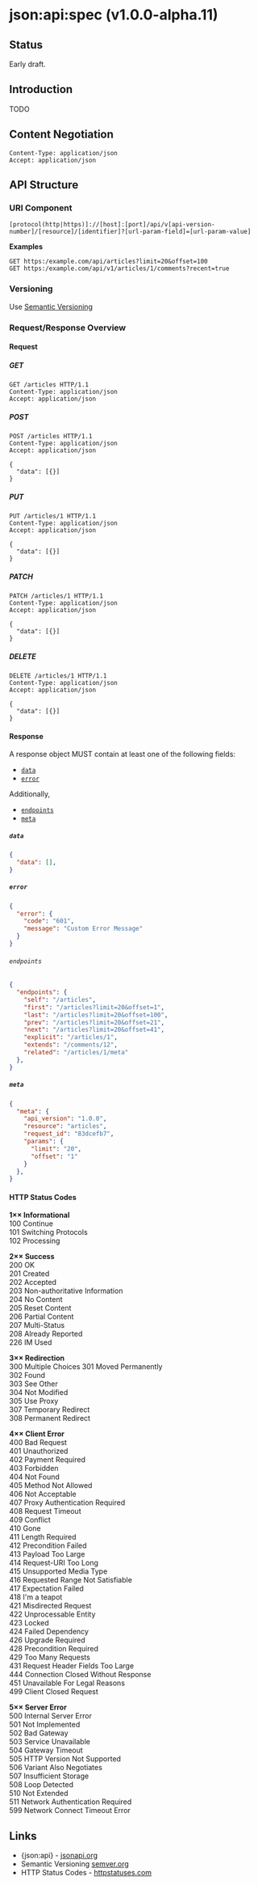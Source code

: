 # json:api:spec (v1.0.0-alpha.11)

## Status

Early draft.

## Introduction

TODO

## Content Negotiation

```
Content-Type: application/json
Accept: application/json
```

## API Structure

### URI Component

```
[protocol(http|https)]://[host]:[port]/api/v[api-version-number]/[resource]/[identifier]?[url-param-field]=[url-param-value]
```

**Examples**
```
GET https:/example.com/api/articles?limit=20&offset=100
GET https:/example.com/api/v1/articles/1/comments?recent=true
```

### Versioning

Use [Semantic Versioning](https://semver.org/)

### Request/Response Overview

#### Request

##### GET

```
GET /articles HTTP/1.1
Content-Type: application/json
Accept: application/json
```

##### POST

```
POST /articles HTTP/1.1
Content-Type: application/json
Accept: application/json

{
  "data": [{}]
}
```

##### PUT

```
PUT /articles/1 HTTP/1.1
Content-Type: application/json
Accept: application/json

{
  "data": [{}]
}
```

##### PATCH

```
PATCH /articles/1 HTTP/1.1
Content-Type: application/json
Accept: application/json

{
  "data": [{}]
}
```

##### DELETE

```
DELETE /articles/1 HTTP/1.1
Content-Type: application/json
Accept: application/json

{
  "data": [{}]
}
```

#### Response

A response object MUST contain at least one of the following fields:

* [`data`](https://github.com/thinkholic/json-api-spec/blob/master/SPEC.md#data)
* [`error`](https://github.com/thinkholic/json-api-spec/blob/master/SPEC.md#error)

Additionally,

* [`endpoints`](https://github.com/thinkholic/json-api-spec/blob/master/SPEC.md#endpoints)
* [`meta`](https://github.com/thinkholic/json-api-spec/blob/master/SPEC.md#meta)

##### `data`

```json
{
  "data": [],
}
```

##### `error`

```json
{
  "error": {
    "code": "601",
    "message": "Custom Error Message"
  }
}
```

###### `endpoints`

```json
{
  "endpoints": {
    "self": "/articles",
    "first": "/articles?limit=20&offset=1",
    "last": "/articles?limit=20&offset=100",
    "prev": "/articles?limit=20&offset=21",
    "next": "/articles?limit=20&offset=41",
    "explicit": "/articles/1",
    "extends": "/comments/12",
    "related": "/articles/1/meta"
  },
}
```

##### `meta`

```json
{
  "meta": {
    "api_version": "1.0.0",
    "resource": "articles",
    "request_id": "83dcefb7",
    "params": {
      "limit": "20",
      "offset": "1"
    }
  },
}
```

#### HTTP Status Codes

**1×× Informational**  
100 Continue  
101 Switching Protocols  
102 Processing

**2×× Success**  
200 OK  
201 Created  
202 Accepted  
203 Non-authoritative Information  
204 No Content  
205 Reset Content  
206 Partial Content  
207 Multi-Status  
208 Already Reported  
226 IM Used  

**3×× Redirection**  
300 Multiple Choices
301 Moved Permanently  
302 Found  
303 See Other  
304 Not Modified  
305 Use Proxy  
307 Temporary Redirect  
308 Permanent Redirect

**4×× Client Error**  
400 Bad Request  
401 Unauthorized  
402 Payment Required  
403 Forbidden  
404 Not Found  
405 Method Not Allowed  
406 Not Acceptable  
407 Proxy Authentication Required  
408 Request Timeout  
409 Conflict  
410 Gone  
411 Length Required  
412 Precondition Failed  
413 Payload Too Large  
414 Request-URI Too Long  
415 Unsupported Media Type  
416 Requested Range Not Satisfiable  
417 Expectation Failed  
418 I'm a teapot  
421 Misdirected Request  
422 Unprocessable Entity  
423 Locked  
424 Failed Dependency  
426 Upgrade Required  
428 Precondition Required  
429 Too Many Requests  
431 Request Header Fields Too Large  
444 Connection Closed Without Response  
451 Unavailable For Legal Reasons  
499 Client Closed Request  

**5×× Server Error**  
500 Internal Server Error  
501 Not Implemented  
502 Bad Gateway  
503 Service Unavailable  
504 Gateway Timeout  
505 HTTP Version Not Supported  
506 Variant Also Negotiates  
507 Insufficient Storage  
508 Loop Detected  
510 Not Extended  
511 Network Authentication Required  
599 Network Connect Timeout Error

## Links
- {json:api} - [jsonapi.org](https://jsonapi.org/)
- Semantic Versioning [semver.org](https://semver.org/)
- HTTP Status Codes - [httpstatuses.com](https://httpstatuses.com/)

